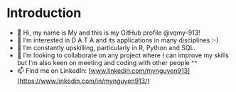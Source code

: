 # Introduction
- 👋 Hi, my name is My and this is my GitHub profile @vqmy-913!
- 👀 I’m interested in D A T A and its applications in many disciplines :-)
- 🌱 I’m constantly upskilling, particularly in R, Python and SQL.
- 💞️ I’m looking to collaborate on any project where I can improve my skills but I'm also keen on meeting and coding with other people  ^^
- 📫 Find me on LinkedIn: [www.linkedin.com/mynguyen913](https://www.linkedin.com/in/mynguyen913/)

<!---
vqmy-913/vqmy-913 is a ✨ special ✨ repository because its `README.md` (this file) appears on your GitHub profile.
You can click the Preview link to take a look at your changes.
--->
